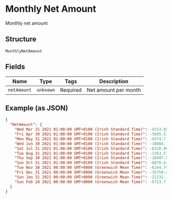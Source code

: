 
# Monthly Net Amount

Monthly net amount

## Structure

`MonthlyNetAmount`

## Fields

| Name | Type | Tags | Description |
|  --- | --- | --- | --- |
| `netAmount` | `unknown` | Required | Net amount per month |

## Example (as JSON)

```json
{
  "NetAmount": {
    "Wed Mar 31 2021 01:00:00 GMT+0100 (Irish Standard Time)": -4333.85,
    "Fri Apr 30 2021 01:00:00 GMT+0100 (Irish Standard Time)": -3605.57,
    "Mon May 31 2021 01:00:00 GMT+0100 (Irish Standard Time)": -9374.7,
    "Wed Jun 30 2021 01:00:00 GMT+0100 (Irish Standard Time)": -10084.15,
    "Sat Jul 31 2021 01:00:00 GMT+0100 (Irish Standard Time)": -6318.96,
    "Tue Aug 31 2021 01:00:00 GMT+0100 (Irish Standard Time)": -1363.57,
    "Thu Sep 30 2021 01:00:00 GMT+0100 (Irish Standard Time)": -16997.87,
    "Sun Oct 31 2021 01:00:00 GMT+0100 (Irish Standard Time)": -6870.64,
    "Tue Nov 30 2021 00:00:00 GMT+0000 (Greenwich Mean Time)": -6244.79,
    "Fri Dec 31 2021 00:00:00 GMT+0000 (Greenwich Mean Time)": -35750.48,
    "Sun Jan 31 2021 00:00:00 GMT+0000 (Greenwich Mean Time)": -21232.13,
    "Sun Feb 28 2021 00:00:00 GMT+0000 (Greenwich Mean Time)": -6723.7
  }
}
```

